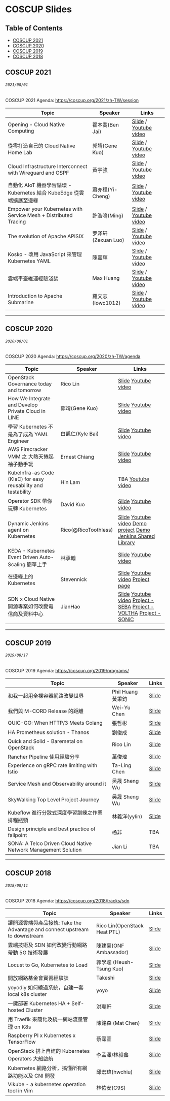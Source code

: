 # COSCUP Slides

## Table of Contents

- [COSCUP 2021](#coscup-2021)
- [COSCUP 2020](#coscup-2020)
- [COSCUP 2019](#coscup-2019)
- [COSCUP 2018](#coscup-2018)

## COSCUP 2021
###### `2021/08/01`

COSCUP 2021 Agenda: https://coscup.org/2021/zh-TW/session

| Topic       | Speaker        | Links |
|-------------|----------------|--------------|
| Opening - Cloud Native Computing | 翟本喬(Ben Jai) | [Slide](https://docs.google.com/presentation/d/1FApoCPP5H9qoELFidh_Dq31s2bFNuvBjfEM61DdU1RQ/edit) / [Youtube video](https://youtu.be/_Nm0elpLbMU)| 
| 從零打造自己的 Cloud Native Home Lab | 郭靖(Gene Kuo) | [Slide](https://docs.google.com/presentation/d/1l0UtbYjq9L7yQ7JysyUhEWo-5qHZINZhDlC1L-KA75k/edit) / [Youtube video](https://youtu.be/8WzkKgbDqAc)|
| Cloud Infrastructure Interconnect with Wireguard and OSPF | 黃宇強 | [Slide](https://speakerdeck.com/tjjh89017/cloud-infrastructure-interconnect-with-wireguard-and-ospf) / [Youtube video](https://youtu.be/mVvhxtMRwAc)|
| 自動化 AIoT 機器學習循環 - Kubernetes 結合 KubeEdge 從雲端擴展至邊緣 | 蕭亦程(Yi-Cheng) | [Slide](https://github.com/Yi-Cheng0101/End-to-end_Automated_AIoT_System_On_a_Cloud-edge_Integrated/blob/master/COSCUP_2021.pdf) / [Youtube video](https://youtu.be/RtabHrNuUDY) |
| Empower your Kubernetes with Service Mesh + Distributed Tracing | 許浩鳴(Ming) | [Slide](https://speakerdeck.com/line_developers_tw/empower-your-kubernetes-with-service-mesh-plus-distributed-tracing) / [Youtube video](https://youtu.be/Z5iNM5jooAk) |
| The evolution of Apache APISIX | 罗泽轩(Zexuan Luo) | [Slide](https://speakerdeck.com/spacewander/the-evolution-of-apache-apisix) / [Youtube video](https://youtu.be/CZPRCuZiy1A) |
| Kosko - 改用 JavaScript 來管理 Kubernetes YAML | 陳嘉輝 | [Slide](https://speakerdeck.com/hazel910159/gai-yong-javascript-lai-guan-li-kubernetes-yaml) / [Youtube video](https://youtu.be/stnz7zn5MRc)|
| 雲端平臺維運經驗淺談 | Max Huang |[Slide](https://docs.google.com/presentation/d/1MWpYUbO2MCQ9Yd-QRSEJ-oqvd6cJgFyJ3pKe6Q3puPU/edit#slide=id.p) / [Youtube video](https://youtu.be/x0qw1dnlszA)|
| Introduction to Apache Submarine | 羅文志(lowc1012) | [Slide](https://speakerdeck.com/hazel910159/introduction-to-apache-submarine) / [Youtube video](https://youtu.be/2nZx-bRqVWo)|

---
## COSCUP 2020
###### `2020/08/01`

COSCUP 2020 Agenda: https://coscup.org/2020/zh-TW/agenda

| Topic       | Speaker        | Links |
|-------------|----------------|--------------|
| OpenStack Governance today and tomorrow | Rico Lin | [Slide](https://docs.google.com/presentation/d/1JMmmVvyhAMUdX6cRxjv99XMjDZDwIYtX3uKftWJ8VRg) [Youtube video](https://youtu.be/PPy3Osy9UNU) |
| How We Integrate and Develop Private Cloud in LINE | 郭靖(Gene Kuo) | [Slide](https://speakerdeck.com/line_developers/how-we-integrate-and-develop-private-cloud-in-line) [Youtube video](https://youtu.be/P2lL5vq1DLc) |
| 學習 Kubernetes 不是為了成為 YAML Engineer | 白凱仁(Kyle Bai) | [Slide](https://speakerdeck.com/kairen/xue-xi-kubernetes-bu-shi-wei-liao-cheng-wei-yaml-engineer) [Youtube video](https://youtu.be/8_MTUzdf828) |
| AWS Firecracker VMM 之 大熱天捲起袖子動手玩 | Ernest Chiang | [Slide](https://www.ernestchiang.com/zh/posts/2020/2020-08-01-playing-with-firecracker/) [Youtube video](https://youtu.be/zBoEG8p1iX8) |
| KubeInfra-as Code (KIaC) for easy reusability and testability | Hin Lam | TBA [Youtube video](https://youtu.be/w8ET1Hh2DFY) |
| Operator SDK 帶你玩轉 Kubernetes | David Kuo | [Slide](https://speakerdeck.com/david50407/operator-sdk-dai-ni-wan-zhuan-kubernetes) [Youtube video](https://youtu.be/A_p1DtcsjJI) |
| Dynamic Jenkins agent on Kubernetes | Rico(@RicoToothless) | [Slide](https://docs.google.com/presentation/d/1Kh3GZRYhioeGA8DFo4f4YM3aDQseM4UtTCfw_os4osc/edit?usp=sharing) [Youtube video](https://youtu.be/suh5BbPpwVE) [Demo project](https://github.com/RicoToothless/coscup-jenkins-demo) [Demo Jenkins Shared Library](https://github.com/RicoToothless/coscup-jenkins-demo-library) |
| KEDA - Kubernetes Event Driven Auto-Scaling 簡單上手 | 林承翰 | [Slide](https://drive.google.com/file/d/19S7hIJCo6ATDEuvX7zOeHReMLnyQf7b2/view?fbclid=IwAR1qR97DvUdBcIhWAqp-nMTQRK87RHKyNWQS80V3flBsHP2tRToSCqi6Duw) [Youtube video](https://youtu.be/I2qxT4vYPp4) |
| 在邊緣上的 Kubernetes | Stevennick | [Slide](https://www.slideshare.net/stevennick/kubernetes-on-the-edge-k8s) [Youtube video](https://youtu.be/_u_fOyIJjgI) [Project page](https://itrix-edge.github.io/) |
| SDN x Cloud Native 開源專案如何改變電信商及資料中心 | JianHao | [Slide](https://www.slideshare.net/JianHaoChen1/how-sdn-x-cloud-native-change-the-telco) [Youtube video](https://youtu.be/SczihlBe9Tg) [Project - SEBA](https://github.com/opencord/seba) [Project - VOLTHA](https://github.com/opencord/voltha) [Project - SONiC](https://github.com/Azure/SONiC)|

---
## COSCUP 2019
###### `2019/08/17`

COSCUP 2019 Agenda: https://coscup.org/2019/programs/

| Topic       | Speaker        | Links |
|-------------|----------------|--------------|
| 和我一起用全裸容器網路改變世界 | Phil Huang 黃秉鈞 | [Slide](https://speakerdeck.com/pichuang/20190817-container-bare-metal-for-networking) |
| 我們與 M-CORD Release 的距離 | Wei-Yu Chen | [Slide](https://www.slideshare.net/aweimeow/mcord-release) |
| QUIC-GO: When HTTP/3 Meets Golang | 張哲彬 | [Slide](https://slides.com/jalex-chang/http-3-quic) |
| HA Prometheus solution - Thanos | 劉俊成 | [Slide](https://docs.google.com/presentation/d/1KBs4FxYwFL6dsz_JUbPK4ZiKXYjsaLZI21VgVLI54I4/edit?usp=sharing) |
| Quick and Solid - Baremetal on OpenStack | Rico Lin | [Slide](https://docs.google.com/presentation/d/1QPD-2rZD6A7hGK_msi4ovYuocQPObDwbaoT4cDBnrYk/edit) |
| Rancher Pipeline 使用經驗分享 | 萬俊瑋 | [Slide](https://drive.google.com/file/d/1FyuAaI4BsNAVBr29lIf25BzbE2WqrZ-a/view) |
| Experience on gRPC rate limiting with Istio | Ta-Ling Chen | [Slide](https://speakerdeck.com/miyachen/experience-on-grpc-rate-limiting-with-istio) |
| Service Mesh and Observability around it | 吴晟 Sheng Wu | [Slide](https://docs.google.com/presentation/d/1ol3LfROX_WtVt_rCCHUq2v_2Gnmd5kWL/edit#slide=id.p1)|
| SkyWalking Top Level Project Journey | 吴晟 Sheng Wu | [Slide](https://drive.google.com/file/d/16GcAoNVV0Y5tklv85m238PiviAPaUiS8/view?usp=sharing) | 
| Kubeflow 進行分散式深度學習訓練之作業排程瓶頸 | 林義洋(yylin) | [Slide](https://speakerdeck.com/yylin1/kubeflow-jin-xing-fen-san-shi-shen-du-xue-xi-xun-lian-zhi-zuo-ye-pai-cheng-ping-jing)|
| Design principle and best practice of failpoint  | 杨非 | TBA |
| SONA: A Telco Driven Cloud Native Network Management Solution  | Jian Li | TBA |

---
## COSCUP 2018
###### `2018/08/11`

COSCUP 2018 Agenda: https://coscup.org/2018/tracks/sdn

| Topic       | Speaker        | Links |
|-------------|----------------|--------------|
| 讓開源雲端與產品接軌: Take the Advantage and connect upstream to downstream | Rico Lin(OpenStack Heat PTL) | [Slide](https://www.slideshare.net/GuanYuLin1/take-the-advantage-and-connect-upstream-to-downstream)|
| 雲端技術及 SDN 如何改變行動網路帶動 5G 技術發展 | 陳建豪(ONF Ambassador) | [Slide](https://www.slideshare.net/JianHaoChen1/cloud-native-driving-5g-coscup)|
| Locust to Go, Kubernetes to Load | 郭學聰 (Heush-Tsung Kuo) | [Slide](https://hackmd.io/@fieliapm/r13TRUdrX?type=slide)|
| 開放網路基金會實習經驗談 | Takeshi | [Slide](https://www.slideshare.net/YiTseng/coscup-2018)|
| yoyodiy 如何繞過系統，自建一套 local k8s cluster | yoyo | [Slide](https://drive.google.com/file/d/1NCzFpSbKiZLoKh2k-ymQ5-wIWe0bS-3O/view?usp=drive_open)|
| 一鍵部署 Kubernetes HA + Self-hosted Cluster | 洪瓏軒 | [Slide](https://docs.google.com/presentation/d/1DN4-7x9X3WR6LKEREVZ_Py5ZNKf3Sz882J73_YsG6LM/edit)|
| 用 Traefik 來簡化及統一網站流量管理 on K8s | 陳銘森 (Mat Chen) | [Slide](https://topmat.github.io/coscup2018traefik/index.html#/)|
| Raspberry PI x Kubernetes x TensorFlow | 蔡霈萱 | [Slide](https://www.slideshare.net/ssuser8fb0cd/raspberry-pi-x-kubernetes-x-tensorflow)|
| OpenStack 搭上自建的 Kubernetes Operators 大船啟航 | 李孟澤/林毅鑫 | [Slide](https://drive.google.com/file/d/1SkkxM_wWtyD0b5VuHAZsFFMIeM55Fhs9/view?usp=drive_open)|
| Kubernetes 網路分析，搞懂所有網路功能以及 CNI 開發 | 邱宏瑋(hwchiu) | [Slide](https://www.slideshare.net/hongweiqiu/overview-of-kubernetes-network-functions)|
| Vikube - a kubernetes operation tool in Vim | 林佑安(C9S) | [Slide](https://speakerdeck.com/c9s/vikube-operate-kubernetes-in-vim)|
